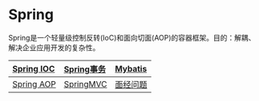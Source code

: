 # Spring

Spring是一个轻量级控制反转\(IoC\)和面向切面\(AOP\)的容器框架。目的：解耦、解决企业应用开发的复杂性。

| [Spring IOC](/chapter1/spring-ioc.md) | [Spring事务](#spring事务) | [Mybatis](#mybatis) |
| :--- | :--- | :--- |
| [Spring AOP](/chapter1/spring-aop.md) | [SpringMVC](#springmvc) | [面经问题](#面经问题) |



